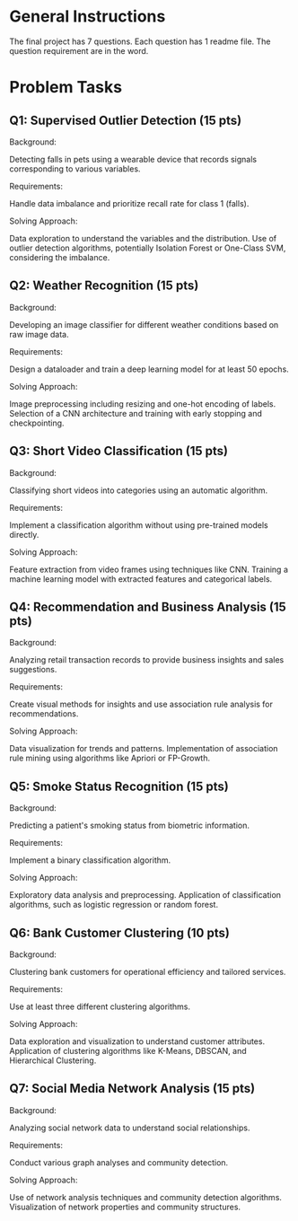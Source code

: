 # General Instructions
The final project has 7 questions. Each question has 1 readme file. The question requirement are in the word.
# Problem Tasks
## Q1: Supervised Outlier Detection (15 pts)
Background: 

Detecting falls in pets using a wearable device that records signals corresponding to various variables.

Requirements:

Handle data imbalance and prioritize recall rate for class 1 (falls).

Solving Approach:

Data exploration to understand the variables and the distribution.
Use of outlier detection algorithms, potentially Isolation Forest or One-Class SVM, considering the imbalance.
## Q2: Weather Recognition (15 pts)
Background: 

Developing an image classifier for different weather conditions based on raw image data.

Requirements:

Design a dataloader and train a deep learning model for at least 50 epochs.

Solving Approach:

Image preprocessing including resizing and one-hot encoding of labels.
Selection of a CNN architecture and training with early stopping and checkpointing.
## Q3: Short Video Classification (15 pts)
Background: 

Classifying short videos into categories using an automatic algorithm.

Requirements:

Implement a classification algorithm without using pre-trained models directly.

Solving Approach:

Feature extraction from video frames using techniques like CNN.
Training a machine learning model with extracted features and categorical labels.
## Q4: Recommendation and Business Analysis (15 pts)
Background: 

Analyzing retail transaction records to provide business insights and sales suggestions.

Requirements:

Create visual methods for insights and use association rule analysis for recommendations.

Solving Approach:

Data visualization for trends and patterns.
Implementation of association rule mining using algorithms like Apriori or FP-Growth.
## Q5: Smoke Status Recognition (15 pts)
Background: 

Predicting a patient's smoking status from biometric information.

Requirements:

Implement a binary classification algorithm.

Solving Approach:

Exploratory data analysis and preprocessing.
Application of classification algorithms, such as logistic regression or random forest.
## Q6: Bank Customer Clustering (10 pts)
Background: 

Clustering bank customers for operational efficiency and tailored services.

Requirements:

Use at least three different clustering algorithms.

Solving Approach:

Data exploration and visualization to understand customer attributes.
Application of clustering algorithms like K-Means, DBSCAN, and Hierarchical Clustering.
## Q7: Social Media Network Analysis (15 pts)
Background: 

Analyzing social network data to understand social relationships.

Requirements:

Conduct various graph analyses and community detection.

Solving Approach:

Use of network analysis techniques and community detection algorithms.
Visualization of network properties and community structures.
